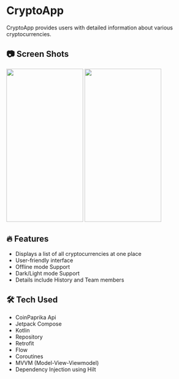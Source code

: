 # CryptoApp
CryptoApp provides users with detailed information about various cryptocurrencies.

## 📷 Screen Shots
<img src="https://github.com/devprincefahad/CryptoApp/assets/94643962/8b568fa2-ba4b-4f36-a3b8-a3de50733cf3" width="200" height="400"/>
<img src="https://github.com/devprincefahad/CryptoApp/assets/94643962/57969acd-c3e5-43f1-a5e5-7bd27c69ceb6" width="200" height="400"/>

## 🔥 Features
 - Displays a list of all cryptocurrencies at one place
 - User-friendly interface
 - Offline mode Support
 - Dark/Light mode Support
 - Details include History and Team members
 
## 🛠 Tech Used
- CoinPaprika Api
- Jetpack Compose
- Kotlin
- Repository
- Retrofit
- Flow
- Coroutines
- MVVM (Model-View-Viewmodel)
- Dependency Injection using Hilt
